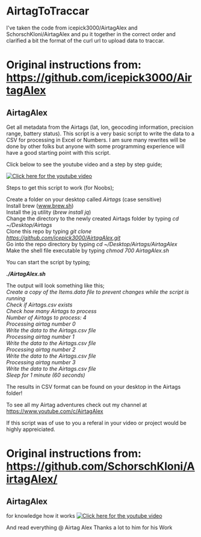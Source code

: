 # AirtagToTraccar

I've taken the code from icepick3000/AirtagAlex and SchorschKloni/AirtagAlex and pu it together in the correct order and clarified a bit the format of the curl url to upload data to traccar.



# Original instructions from: https://github.com/icepick3000/AirtagAlex

## AirtagAlex
Get all metadata from the Airtags (lat, lon, geocoding information, precision range, battery status).
This script is a very basic script to write the data to a CSV for processing in Excel or Numbers. I am sure many rewrites will be done by other folks but anyone with some programming experience will have a good starting point with this script. 

Click below to see the youtube video and a step by step guide;

[![Click here for the youtube video](https://img.youtube.com/vi/9VQ-_ztG9aM/0.jpg)](https://www.youtube.com/watch?v=9VQ-_ztG9aM)



Steps to get this script to work (for Noobs);

Create a folder on your desktop called <i>Airtags</i> (case sensitive)<BR>
Install brew (<A HREF="wwww.brew.sh" TARGET=new>www.brew.sh</A>)<BR>
  Install the jq utility (<i>brew install jq</I>)<BR>
  Change the directory to the newly created Airtags folder by typing <i>cd ~/Desktop/Airtags</I><BR>
  Clone this repo by typing <i>git clone https://github.com/icepick3000/AirtagAlex.git</I><BR>
  Go into the repo directory by typing <i>cd ~/Desktop/Airtags/AirtagAlex</I><BR>
  Make the shell file executable by typing <I>chmod 700 AirtagAlex.sh</I><BR>
  
  You can start the script by typing;
  
  <B><I>./AirtagAlex.sh</I></B>
  
  The output will look something like this;<BR>
  <I>Create a copy of the Items.data file to prevent changes while the script is running<BR>
Check if Airtags.csv exists<BR>
Check how many Airtags to process<BR>
Number of Airtags to process:       4<BR>
Processing airtag number 0<BR>
Write the data to the Airtags.csv file<BR>
Processing airtag number 1<BR>
Write the data to the Airtags.csv file<BR>
Processing airtag number 2<BR>
Write the data to the Airtags.csv file<BR>
Processing airtag number 3<BR>
Write the data to the Airtags.csv file<BR>
Sleep for 1 minute (60 seconds)</I><BR>
  
  The results in CSV format can be found on your desktop in the Airtags folder!
    
 To see all my Airtag adventures check out my channel at https://www.youtube.com/c/AirtagAlex
    
 If this script was of use to you a referal in your video or project would be highly appreiciated. 

    
# Original instructions from: https://github.com/SchorschKloni/AirtagAlex/

## AirtagAlex
for knowledge how it works
[![Click here for the youtube video](https://img.youtube.com/vi/9VQ-_ztG9aM/0.jpg)](https://www.youtube.com/watch?v=9VQ-_ztG9aM)

And read everything @ Airtag Alex
Thanks a lot to him for his Work
